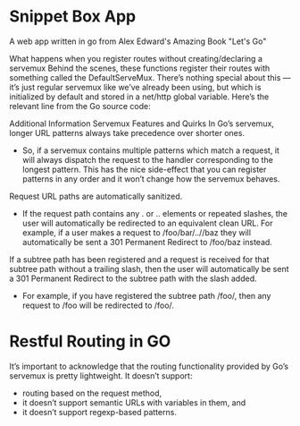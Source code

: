 # Snippet Box App

A web app written in go from Alex Edward's Amazing Book "Let's Go"


What happens when you register routes without creating/declaring a servemux
Behind the scenes, these functions register their routes with something called the DefaultServeMux. There’s nothing special about this — it’s just regular servemux like we’ve already been using, but which is initialized by default and stored in a net/http global variable. Here’s the relevant line from the Go source code:

Additional Information
Servemux Features and Quirks
In Go’s servemux, longer URL patterns always take precedence over shorter ones. 
- So, if a servemux contains multiple patterns which match a request, it will always dispatch the request to the handler corresponding to the longest pattern. This has the nice side-effect that you can register patterns in any order and it won’t change how the servemux behaves.

Request URL paths are automatically sanitized. 
- If the request path contains any . or .. elements or repeated slashes, the user will automatically be redirected to an equivalent clean URL. For example, if a user makes a request to /foo/bar/..//baz they will automatically be sent a 301 Permanent Redirect to /foo/baz instead.

If a subtree path has been registered and a request is received for that subtree path without a trailing slash, then the user will automatically be sent a 301 Permanent Redirect to the subtree path with the slash added. 
- For example, if you have registered the subtree path /foo/, then any request to /foo will be redirected to /foo/.


# Restful Routing in GO
It’s important to acknowledge that the routing functionality provided by Go’s servemux is pretty lightweight. 
It doesn’t support:
- routing based on the request method, 
- it doesn’t support semantic URLs with variables in them, and 
- it doesn’t support regexp-based patterns.